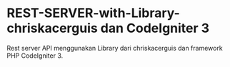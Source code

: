 # REST-SERVER-with-Library-chriskacerguis dan CodeIgniter 3
Rest server API menggunakan Library dari chriskacerguis dan framework PHP CodeIgniter 3.
